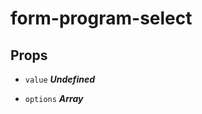 
# form-program-select


## Props


- `value` ***Undefined***

  

- `options` ***Array***

  








